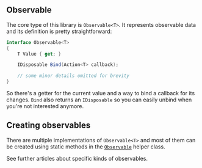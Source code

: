 ## Observable

The core type of this library is `Observable<T>`. It represents observable data and its definition is pretty straightforward:

```cs
interface Observable<T>
{
	T Value { get; }

	IDisposable Bind(Action<T> callback);

	// some minor details omitted for brevity
}
```

So there's a getter for the current value and a way to bind a callback for its changes. `Bind` also returns an `IDisposable` so you can easily unbind when you're not interested anymore.

## Creating observables

There are multiple implementations of `Observable<T>` and most of them can be created using static methods in the [`Observable`](xref:TinkState.Observable) helper class.

See further articles about specific kinds of observables.